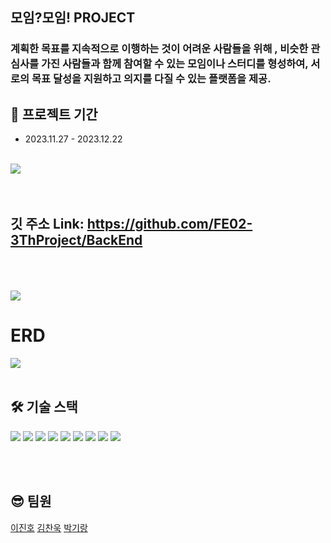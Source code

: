 
## 모임?모임! PROJECT
### 계획한 목표를 지속적으로 이행하는 것이 어려운 사람들을 위해 , 비슷한 관심사를 가진 사람들과 함께 참여할 수 있는 모임이나 스터디를 형성하여, 서로의 목표 달성을 지원하고 의지를 다질 수 있는 플랫폼을 제공.
## 📆 프로젝트 기간

- 2023.11.27 - 2023.12.22


<br />
<img src="https://sour-process-b08.notion.site/image/https%3A%2F%2Fprod-files-secure.s3.us-west-2.amazonaws.com%2F812354cb-4304-4b1b-b07d-f3c2e18143f4%2F69593339-4808-4ca2-9825-cec84c074a61%2Fscreencapture-localhost-5173-2023-12-22-01_47_37.png?table=block&id=9c7e82fa-60c3-4a0a-afaa-e1f43760d53c&spaceId=812354cb-4304-4b1b-b07d-f3c2e18143f4&width=1660&userId=&cache=v2"/>

<br />
<br />




<br />

## 깃 주소 Link: https://github.com/FE02-3ThProject/BackEnd

<br />


<br />
<br />

<img src="https://sour-process-b08.notion.site/image/https%3A%2F%2Fprod-files-secure.s3.us-west-2.amazonaws.com%2F812354cb-4304-4b1b-b07d-f3c2e18143f4%2F587fc5f4-5bc9-47f4-bba9-5f6c439fdf5c%2F%25EC%258B%259C%25EC%258A%25A4%25ED%2585%259C%25EC%2595%2584%25ED%2582%25A4%25ED%2585%258D%25EC%25B2%2598.jpg?table=block&id=3b86af03-b4cb-4e4b-99fd-ccc06ed828dc&spaceId=812354cb-4304-4b1b-b07d-f3c2e18143f4&width=2000&userId=&cache=v2"/>

# ERD

<img src="[https://www.notion.so/image/https%3A%2F%2Fprod-files-secure.s3.us-west-2.amazonaws.com%2F733d2ec5-944e-43ee-8a68-d090b5cd1a1a%2F44bfc81f-16f9-4bad-b750-40cc453fa00e%2FUntitled.png?table=block&id=a97d45ad-b930-48a2-85a6-373029a42392&spaceId=733d2ec5-944e-43ee-8a68-d090b5cd1a1a&width=2000&userId=7146c2b4-5232-4c09-ac81-24ef21c00d3a&cache=v2](https://www.notion.so/image/https%3A%2F%2Fprod-files-secure.s3.us-west-2.amazonaws.com%2F733d2ec5-944e-43ee-8a68-d090b5cd1a1a%2F44bfc81f-16f9-4bad-b750-40cc453fa00e%2FUntitled.png?table=block&id=a97d45ad-b930-48a2-85a6-373029a42392&spaceId=733d2ec5-944e-43ee-8a68-d090b5cd1a1a&width=2000&userId=7146c2b4-5232-4c09-ac81-24ef21c00d3a&cache=v2)"/>
<br />
<br />

## 🛠 기술 스택

<div align=left>
  <img src="https://img.shields.io/badge/java-E34F26?style=for-the-badge&logo=java&logoColor=white">
  <img  src="https://img.shields.io/badge/mariaDB-003545?style=for-the-badge&logo=mariaDB&logoColor=white">
  <img src="https://img.shields.io/badge/spring boot-6DB33F?style=for-the-badge&logo=springboot&logoColor=white">
  <img src="https://img.shields.io/badge/springsecurity-6DB33F?style=for-the-badge&logo=springsecurity&logoColor=white">
  <img src="https://img.shields.io/badge/aws ec2-FF9900?style=for-the-badge&logo=amazonec2&logoColor=white">
 <img src="https://img.shields.io/badge/aws s3-569A31?style=for-the-badge&logo=amazons3&logoColor=white">
 <img src="https://img.shields.io/badge/aws rds-527FFF?style=for-the-badge&logo=amazonrds&logoColor=white">
 <img src="https://img.shields.io/badge/intellij idea-181717?style=for-the-badge&logo=intellijidea&logoColor=white">
  <img src="https://img.shields.io/badge/github-181717?style=for-the-badge&logo=github&logoColor=white">
  
  
</div>


                                                                                                                                                                 
<br/><br/>



## 😎 팀원


  <a href="https://github.com/unchul">이진호</a>
   <a href="https://github.com/hanjihyeong">김찬욱</a>
<a href="https://github.com/newsks">박기랑</a>

    


